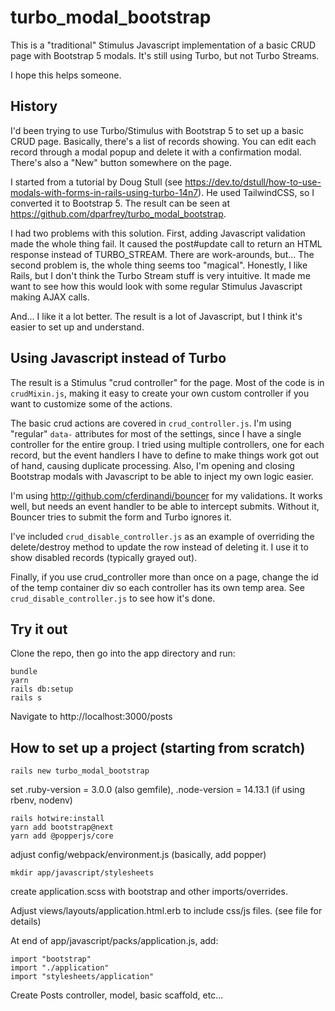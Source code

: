 # turbo_modal_bootstrap

This is a "traditional" Stimulus Javascript implementation of a basic CRUD page with Bootstrap 5 modals. It's still using Turbo, but not Turbo Streams.

I hope this helps someone.

## History
I'd been trying to use Turbo/Stimulus with Bootstrap 5 to set up a basic CRUD page. Basically,
there's a list of records showing. You can edit each record through a modal popup and delete
it with a confirmation modal. There's also a "New" button somewhere on the page.

I started from a tutorial by Doug Stull (see https://dev.to/dstull/how-to-use-modals-with-forms-in-rails-using-turbo-14n7). He used TailwindCSS, so I converted it to
Bootstrap 5. The result can be seen at https://github.com/dparfrey/turbo_modal_bootstrap.

I had two problems with this solution. First, adding Javascript validation made the whole thing
fail. It caused the post#update call to return an HTML response instead of TURBO_STREAM. There
are work-arounds, but... The second problem is, the whole thing seems too "magical". Honestly,
I like Rails, but I don't think the Turbo Stream stuff is very intuitive. It made me want to see
how this would look with some regular Stimulus Javascript making AJAX calls.

And... I like it a lot better. The result is a lot of Javascript, but I think it's easier to set
up and understand.

## Using Javascript instead of Turbo
The result is a Stimulus "crud controller" for the page. Most of the code is in `crudMixin.js`, making
it easy to create your own custom controller if you want to customize some of the actions.

The basic crud actions are covered in `crud_controller.js`. I'm using "regular"
`data-` attributes for most of the settings, since I have a single controller
for the entire group. I tried using multiple controllers, one for each record, but the event handlers I have to define to make things work got out of hand, causing duplicate processing. Also, I'm opening and closing Bootstrap modals with Javascript to be able to inject my own logic easier.

I'm using http://github.com/cferdinandi/bouncer for my validations.
It works well, but needs an event handler to be able to intercept submits. Without it, Bouncer tries to submit the form and Turbo ignores it.

I've included `crud_disable_controller.js` as an example of overriding the
delete/destroy method to update the row instead of deleting it. I use it to
show disabled records (typically grayed out).

Finally, if you use crud_controller more than once on a page, change the id
of the temp container div so each controller has its own temp area. See
`crud_disable_controller.js` to see how it's done.

## Try it out

Clone the repo, then go into the app directory and run:
```
bundle
yarn
rails db:setup
rails s
```
Navigate to http://localhost:3000/posts

## How to set up a project (starting from scratch)
```
rails new turbo_modal_bootstrap
```

set .ruby-version = 3.0.0 (also gemfile), .node-version = 14.13.1 (if using rbenv, nodenv)

```
rails hotwire:install
yarn add bootstrap@next
yarn add @popperjs/core
```

adjust  config/webpack/environment.js (basically, add popper)

```
mkdir app/javascript/stylesheets
```

create application.scss with bootstrap and other imports/overrides.

Adjust views/layouts/application.html.erb to include css/js files. (see file for details)

At end of app/javascript/packs/application.js, add:
```
import "bootstrap"
import "./application"
import "stylesheets/application"
```

Create Posts controller, model, basic scaffold, etc...
